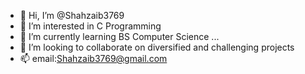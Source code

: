 - 👋 Hi, I’m @Shahzaib3769
- 👀 I’m interested in C Programming
- 🌱 I’m currently learning BS Computer Science ...
- 💞️ I’m looking to collaborate on diversified and challenging projects
- 📫 email:Shahzaib3769@gmail.com

<!---
Shahzaib3769/Shahzaib3769 is a ✨ special ✨ repository because its `README.md` (this file) appears on your GitHub profile.
You can click the Preview link to take a look at your changes.
--->
